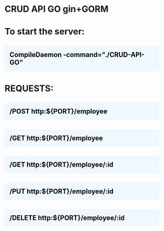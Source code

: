 <h1>CRUD API GO gin+GORM </h1>

<h1>To start the server:</h1>
<h2 style="background: aliceblue;color: black ; padding: 1rem;" > CompileDaemon -command="./CRUD-API-GO"
</h2>

<h1>REQUESTS:</h1>
<h2  style="background: aliceblue;color: black ; padding: 1rem;" >/POST http:${PORT}/employee</h2>
<h2  style="background: aliceblue;color: black ; padding: 1rem;" >/GET http:${PORT}/employee</h2>
<h2  style="background: aliceblue;color: black ; padding: 1rem;" >/GET http:${PORT}/employee/:id</h2>
<h2  style="background: aliceblue;color: black ; padding: 1rem;" >/PUT http:${PORT}/employee/:id</h2>
<h2  style="background: aliceblue;color: black ; padding: 1rem;" >/DELETE http:${PORT}/employee/:id</h2>

